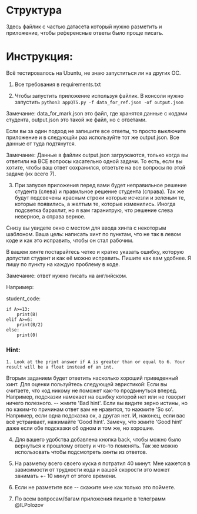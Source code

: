 # Структура
Здесь файлик с частью датасета который нужно разметить и приложение, чтобы референсные ответы было проще писать. 

# Инструкция:
Всё тестировалось на Ubuntu, не знаю запуститься ли на других ОС.

1. Все требования в requirements.txt 

2. Чтобы запустить приложение используя файлик. В консоли нужно запустить ```python3 appQT5.py -f data_for_ref.json -of output.json```

Замечание: data_for_mark.json это файл, где хранятся данные с кодами студента, output.json это такой же файл, но с ответами.

Если вы за один подход не запишите все ответы, то просто выключите приложение и в следующйи раз используйте тот же output.json. Все данные от туда подтянутся.

Замечание: Данные в файлик output.json загружаются, только когда вы ответили на ВСЕ вопросы касательно одной задачи. То есть, если вы хотите, чтобы ваш ответ сохранился, ответьте на все вопросы по этой задаче (их всего 7).

3. При запуске приложения перед вами будет неправильное решение студента (слева) и правильное решение студента (справа). Так же будут подсвечены красным строки которые исчезли и зеленым те, которые появились, а желтым те, которые изменились.
Иногда подсветка барахлит, но я вам гаранитрую, что решение слева неверное, а справа верное.

Снизу вы увидете окно с местом для ввода хинта с некоторым шаблоном. Ваша цель: написать хинт по пунктам, что не так в левом коде и как это исправить, чтобы он стал рабочим.

В вашем хинте постарайтесь четко и кратко указать ошибку, которую допустил студент и как её можно исправить. Пишите как вам удобнее. Я пишу по пункту на каждую проблему в коде.

Замечание: ответ нужно писать на английском.

Например:

student_code:

```A,B=map(int,input().split())
if A>=13:
    print(B)
elif A>=6:
    print(B/2)
else:
    print(0)
```
### Hint:
    1. Look at the print answer if A is greater than or equal to 6. Your result will be a float instead of an int.

Вторым заданием будет ответить насколько хороший приведенный хинт. 
Для оценки пользуйтесь следующей эвристикой: 
Если вы считаете, что код никому не поможет как-то продвинуться вперед. Например, подсказки намекает на ошибку которой нет или не говорит ничего полезного. -- жмите 'Bad hint'.
Если вы видите зерно истины, но по каким-то причинам ответ вам не нравится, то нажмите 'So so'. Например, если одна подсказка ок, а другая нет.
И, наконец, если вас всё устраивает, нажимайте 'Good hint'. Замечу, что жмите 'Good hint' даже если обе подсказки об одном и том же, но хорошие.

4. Для вашего удобства добавлена кнопка back, чтобы можно было вернуться к прошлому ответу и что-то поменять. Так же можно использовать чтобы подсмотреть хинты из ответов.

5. На разметку всего своего куска я потратил 40 минут. Мне кажется в зависимости от трудности кода и вашей скорости это может занимать +- 10 минут от этого времени.

6. Если не разметите все -- скажите мне как только это поймете.

7. По всем вопросам/багам приложения пишите в телеграмм @ILPolozov